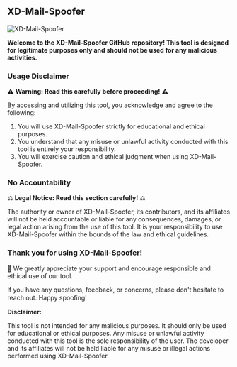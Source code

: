 ## XD-Mail-Spoofer

![XD-Mail-Spoofer](https://your-image-url.com)

**Welcome to the XD-Mail-Spoofer GitHub repository! This tool is designed for legitimate purposes only and should not be used for any malicious activities.**

### Usage Disclaimer

⚠️ **Warning: Read this carefully before proceeding!** ⚠️

By accessing and utilizing this tool, you acknowledge and agree to the following:

1. You will use XD-Mail-Spoofer strictly for educational and ethical purposes.
2. You understand that any misuse or unlawful activity conducted with this tool is entirely your responsibility.
3. You will exercise caution and ethical judgment when using XD-Mail-Spoofer.

### No Accountability

⚖️ **Legal Notice: Read this section carefully!** ⚖️

The authority or owner of XD-Mail-Spoofer, its contributors, and its affiliates will not be held accountable or liable for any consequences, damages, or legal action arising from the use of this tool. It is your responsibility to use XD-Mail-Spoofer within the bounds of the law and ethical guidelines.

### Thank you for using XD-Mail-Spoofer!

🙏 We greatly appreciate your support and encourage responsible and ethical use of our tool. 

If you have any questions, feedback, or concerns, please don't hesitate to reach out. Happy spooﬁng!

**Disclaimer:**

This tool is not intended for any malicious purposes. It should only be used for educational or ethical purposes. Any misuse or unlawful activity conducted with this tool is the sole responsibility of the user. The developer and its affiliates will not be held liable for any misuse or illegal actions performed using XD-Mail-Spoofer.
